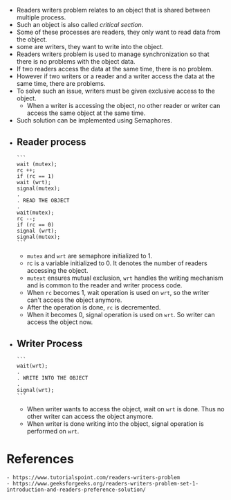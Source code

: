 - Readers writers problem relates to an object that is shared between multiple process.
- Such an object is also called *critical section*.
- Some of these processes are readers, they only want to read data from the object.
- some are writers, they want to write into the object.
- Readers writers problem is used to manage synchronization so that there is no problems with the object data.
- If two readers access the data at the same time, there is no problem.
- However if two writers or a reader and a writer access the data at the same time, there are problems.
- To solve such an issue, writers must be given exclusive access to the object.
	- When a writer is accessing the object, no other reader or writer can access the same object at the same time.
- Such solution can be implemented using Semaphores.
- Reader process
	-
	  ```
	  wait (mutex);
	  rc ++;
	  if (rc == 1)
	  wait (wrt);
	  signal(mutex);
	  .
	  . READ THE OBJECT
	  .
	  wait(mutex);
	  rc --;
	  if (rc == 0)
	  signal (wrt);
	  signal(mutex);
	  ```
	- `mutex` and `wrt` are semaphore initialized to 1.
	- rc is a variable initialized to 0. It denotes the number of readers accessing the object.
	- `mutext` ensures mutual exclusion, `wrt` handles the writing mechanism and is common to the reader and writer process code.
	- When `rc` becomes 1, wait operation is used on `wrt`, so the writer can't access the object anymore.
	- After the operation is done, `rc` is decremented.
	- When it becomes 0, signal operation is used on `wrt`. So writer can access the object now.
- Writer Process
	-
	  ```
	  wait(wrt);
	  .
	  . WRITE INTO THE OBJECT
	  .
	  signal(wrt);
	  ```
	- When writer wants to access the object, wait on `wrt` is done. Thus no other writer can access the object anymore.
	- When writer is done writing into the object, signal operation is performed on `wrt`.
# References
	- https://www.tutorialspoint.com/readers-writers-problem
	- https://www.geeksforgeeks.org/readers-writers-problem-set-1-introduction-and-readers-preference-solution/
